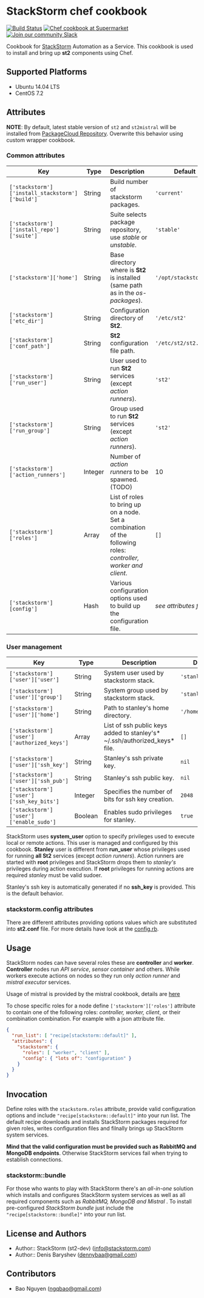 # StackStorm chef cookbook

[![Build Status](https://travis-ci.org/StackStorm/chef-stackstorm.svg)](https://travis-ci.org/StackStorm/chef-stackstorm)
[![Chef cookbook at Supermarket](https://img.shields.io/cookbook/v/stackstorm.svg?maxAge=2592000)](https://supermarket.chef.io/cookbooks/stackstorm)
[![Join our community Slack](https://stackstorm-community.herokuapp.com/badge.svg)](https://stackstorm.typeform.com/to/K76GRP)

Cookbook for [StackStorm](https://stackstorm.com/) Automation as a Service. This cookbook is used to install and bring up **st2** components using Chef.

## Supported Platforms
* Ubuntu 14.04 LTS
* CentOS 7.2

## Attributes
__NOTE__: By default, latest stable version of `st2` and `st2mistral` will be installed from [PackageCloud Repository](https://packagecloud.io/stackstorm/stable). Overwrite this behavior using custom wrapper cookbook.

### Common attributes
| Key | Type | Description | Default |
| --- | --- | :--- | --- |
| `['stackstorm']['install_stackstorm']['build']` | String | Build number of stackstorm packages. | `'current'` |
| `['stackstorm']['install_repo']['suite']` | String | Suite selects package repository, use *stable* or *unstable*. | `'stable'` |
| `['stackstorm']['home']` | String | Base directory where is **St2** is installed (same path as in the *os-packages*). | `'/opt/stackstorm'` |
| `['stackstorm']['etc_dir']` | String | Configuration directory of **St2**. | `'/etc/st2'` |
| `['stackstorm']['conf_path']` | String | **St2** configuration file path. | `'/etc/st2/st2.conf'` |
| `['stackstorm']['run_user']` | String | User used to run **St2** services (except *action runners*). | `'st2'` |
| `['stackstorm']['run_group']` | String | Group used to run **St2** services (except *action runners*). | `'st2'` |
| `['stackstorm']['action_runners']` | Integer | Number of *action runners* to be spawned. (TODO) | 10 |
| `['stackstorm']['roles']` | Array | List of roles to bring up on a node. Set a combination of the following roles: *controller, worker and client*. | `[]` |
| `['stackstorm'][config']` | Hash | Various configuration options used to build up the configuration file. | *see attributes file* |

### User management
| Key | Type | Description | Default |
| --- | --- | --- | --- |
| `['stackstorm']['user']['user']` | String | System user used by stackstorm stack. | `'stanley'` |
| `['stackstorm']['user']['group']` | String | System group used by stackstorm stack. | `'stanley'` |
| `['stackstorm']['user']['home']` | String | Path to stanley's home directory. | `'/home/stanley'` |
| `['stackstorm']['user']['authorized_keys']` | Array | List of ssh public keys added to stanley's* ~/.ssh/authorized_keys* file. | `[]` |
| `['stackstorm']['user']['ssh_key']` | String | Stanley's ssh private key. | `nil` |
| `['stackstorm']['user']['ssh_pub']` | String | Stanley's ssh public key. | `nil` |
| `['stackstorm']['user']['ssh_key_bits']` | Integer | Specifies the number of bits for ssh key creation. | `2048` |
| `['stackstorm']['user']['enable_sudo']` | Boolean | Enables sudo privileges for stanley. | `true` |

StackStorm uses **system_user** option to specify privileges used to execute local or remote actions. This user is managed and configured by this cookbook. **Stanley** user is different from **run_user** whose privileges used for running **all St2** services (except *action runners*). Action runners are started with **root** privileges and StackStorm drops them to *stanley's* privileges during action execution. If **root** privileges for running actions are required *stanley* must be valid sudoer.

Stanley's ssh key is automatically generated if no **ssh_key** is provided. This is the default behavior.

### stackstorm.config attributes

There are different attributes providing options values which are substituted into **st2.conf** file. For more details have look at the [config.rb](attributes/config.rb).

## Usage
StackStorm nodes can have several roles these are **controller** and **worker**. **Controller** nodes run *API service*, *sensor container* and others. While workers execute actions on nodes so they run only *action runner* and *mistral executor* services.

Usage of mistral is provided by the mistral cookbook, details are [here](https://github.com/StackStorm/chef-openstack-mistral)

To chose specific roles for a node define `['stackstorm']['roles']` attribute to contain one of the following roles: *controller, worker, client*, or their combination combination. For example with a json attribute file.

```json
{
  "run_list": [ "recipe[stackstorm::default]" ],
  "attributes": {
    "stackstorm": {
      "roles": [ "worker", "client" ],
      "config": { "lots of": "configuration" }
    }
  }
}
```

## Invocation
Define roles with the `stackstorm.roles` attribute, provide valid configuration options and include `"recipe[stackstorm::default]"` into your run list. The default recipe downloads and installs StackStorm packages required for given roles, writes configuration files and filnally brings up StackStorm system services.

**Mind that the valid configuration must be provided such as RabbitMQ and MongoDB endpoints**. Otherwise StackStorm services fail when trying to establish connections.

### stackstorm::bundle
For those who wants to play with StackStorm there's an *all-in-one* solution which installs and configures StackStorm system services as well as all required components such as *RabbitMQ, MongoDB and Mistral* . To install pre-configured *StackStorm bundle* just include the `"recipe[stackstorm::bundle]"` into your run list.


## License and Authors
* Author:: StackStorm (st2-dev) (<info@stackstorm.com>)
* Author:: Denis Baryshev (<dennybaa@gmail.com>)

## Contributors
* Bao Nguyen (<ngqbao@gmail.com>)

